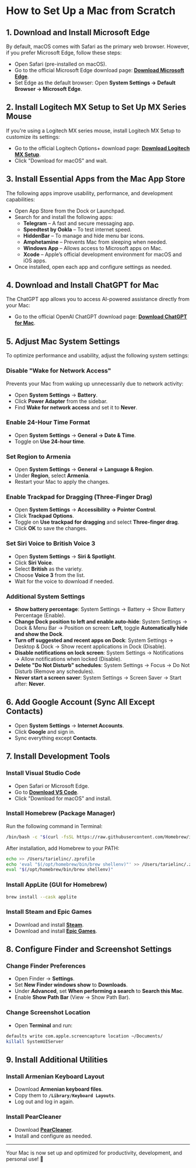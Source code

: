 # How to Set Up a Mac from Scratch

## 1. Download and Install Microsoft Edge
By default, macOS comes with Safari as the primary web browser. However, if you prefer Microsoft Edge, follow these steps:

- Open Safari (pre-installed on macOS).
- Go to the official Microsoft Edge download page: **[Download Microsoft Edge](https://www.microsoft.com/edge)**.
- Set Edge as the default browser: Open **System Settings → Default Browser → Microsoft Edge**.

## 2. Install Logitech MX Setup to Set Up MX Series Mouse
If you're using a Logitech MX series mouse, install Logitech MX Setup to customize its settings:

- Go to the official Logitech Options+ download page: **[Download Logitech MX Setup](https://www.logitech.com/en-us/setup/mxsetup.html)**.
- Click "Download for macOS" and wait.

## 3. Install Essential Apps from the Mac App Store
The following apps improve usability, performance, and development capabilities:

- Open App Store from the Dock or Launchpad.
- Search for and install the following apps:
  - **Telegram** – A fast and secure messaging app.
  - **Speedtest by Ookla** – To test internet speed.
  - **HiddenBar** – To manage and hide menu bar icons.
  - **Amphetamine** – Prevents Mac from sleeping when needed.
  - **Windows App** – Allows access to Microsoft apps on Mac.
  - **Xcode** – Apple’s official development environment for macOS and iOS apps.
- Once installed, open each app and configure settings as needed.

## 4. Download and Install ChatGPT for Mac
The ChatGPT app allows you to access AI-powered assistance directly from your Mac:

- Go to the official OpenAI ChatGPT download page: **[Download ChatGPT for Mac](https://openai.com/blog/chatgpt-apps)**.

## 5. Adjust Mac System Settings
To optimize performance and usability, adjust the following system settings:

### Disable "Wake for Network Access"
Prevents your Mac from waking up unnecessarily due to network activity:

- Open **System Settings** → **Battery**.
- Click **Power Adapter** from the sidebar.
- Find **Wake for network access** and set it to **Never**.

### Enable 24-Hour Time Format

- Open **System Settings** → **General → Date & Time**.
- Toggle on **Use 24-hour time**.

### Set Region to Armenia

- Open **System Settings** → **General → Language & Region**.
- Under **Region**, select **Armenia**.
- Restart your Mac to apply the changes.

### Enable Trackpad for Dragging (Three-Finger Drag)

- Open **System Settings** → **Accessibility → Pointer Control**.
- Click **Trackpad Options**.
- Toggle on **Use trackpad for dragging** and select **Three-finger drag**.
- Click **OK** to save the changes.

### Set Siri Voice to British Voice 3

- Open **System Settings** → **Siri & Spotlight**.
- Click **Siri Voice**.
- Select **British** as the variety.
- Choose **Voice 3** from the list.
- Wait for the voice to download if needed.

### Additional System Settings

- **Show battery percentage**: System Settings → Battery → Show Battery Percentage (Enable).
- **Change Dock position to left and enable auto-hide**: System Settings → Dock & Menu Bar → Position on screen: **Left**, toggle **Automatically hide and show the Dock**.
- **Turn off suggested and recent apps on Dock**: System Settings → Desktop & Dock → Show recent applications in Dock (Disable).
- **Disable notifications on lock screen**: System Settings → Notifications → Allow notifications when locked (Disable).
- **Delete "Do Not Disturb" schedules**: System Settings → Focus → Do Not Disturb (Remove any schedules).
- **Never start a screen saver**: System Settings → Screen Saver → Start after: **Never**.

## 6. Add Google Account (Sync All Except Contacts)

- Open **System Settings** → **Internet Accounts**.
- Click **Google** and sign in.
- Sync everything except **Contacts**.

## 7. Install Development Tools

### Install Visual Studio Code

- Open Safari or Microsoft Edge.
- Go to **[Download VS Code](https://code.visualstudio.com/Download)**.
- Click "Download for macOS" and install.

### Install Homebrew (Package Manager)

Run the following command in Terminal:

```sh
/bin/bash -c "$(curl -fsSL https://raw.githubusercontent.com/Homebrew/install/HEAD/install.sh)"
```

After installation, add Homebrew to your PATH:

```sh
echo >> /Users/tarielinc/.zprofile
echo 'eval "$(/opt/homebrew/bin/brew shellenv)"' >> /Users/tarielinc/.zprofile
eval "$(/opt/homebrew/bin/brew shellenv)"
```

### Install AppLite (GUI for Homebrew)

```sh
brew install --cask applite
```

### Install Steam and Epic Games

- Download and install **[Steam](https://store.steampowered.com/about/)**.
- Download and install **[Epic Games](https://www.epicgames.com/store/en-US/)**.

## 8. Configure Finder and Screenshot Settings

### Change Finder Preferences

- Open Finder → **Settings**.
- Set **New Finder windows show** to **Downloads**.
- Under **Advanced**, set **When performing a search** to **Search this Mac**.
- Enable **Show Path Bar** (View → Show Path Bar).

### Change Screenshot Location

- Open **Terminal** and run:

```sh
defaults write com.apple.screencapture location ~/Documents/
killall SystemUIServer
```

## 9. Install Additional Utilities

### Install Armenian Keyboard Layout

- Download **Armenian keyboard files**.
- Copy them to **`/Library/Keyboard Layouts`**.
- Log out and log in again.

### Install PearCleaner

- Download **[PearCleaner](https://github.com/alienator88/Pearcleaner/releases)**.
- Install and configure as needed.

---
Your Mac is now set up and optimized for productivity, development, and personal use! 🚀
